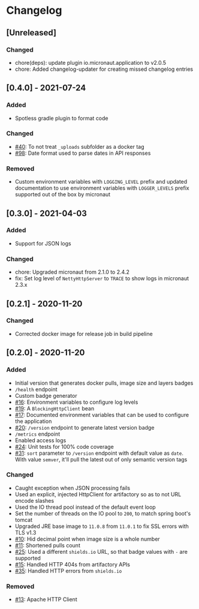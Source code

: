 # Changelog

## [Unreleased]
### Changed
- chore(deps): update plugin io.micronaut.application to v2.0.5
- chore: Added changelog-updater for creating missed changelog entries

## [0.4.0] - 2021-07-24
### Added
- Spotless gradle plugin to format code

### Changed
- [#40](https://github.com/devatherock/artifactory-badge/issues/40): To not treat `_uploads` subfolder as a docker tag
- [#98](https://github.com/devatherock/artifactory-badge/issues/98): Date format used to parse dates in API responses

### Removed
- Custom environment variables with `LOGGING_LEVEL` prefix and updated documentation to use environment variables 
with `LOGGER_LEVELS` prefix supported out of the box by micronaut

## [0.3.0] - 2021-04-03
### Added
- Support for JSON logs

### Changed
- chore: Upgraded micronaut from 2.1.0 to 2.4.2
- fix: Set log level of `NettyHttpServer` to `TRACE` to show logs in micronaut 2.3.x

## [0.2.1] - 2020-11-20
### Changed
- Corrected docker image for release job in build pipeline

## [0.2.0] - 2020-11-20
### Added
- Initial version that generates docker pulls, image size and layers badges
- `/health` endpoint
- Custom badge generator
- [#16](https://github.com/devatherock/artifactory-badge/issues/16): Environment variables to configure log levels
- [#19](https://github.com/devatherock/artifactory-badge/issues/19): A `BlockingHttpClient` bean
- [#17](https://github.com/devatherock/artifactory-badge/issues/17): Documented environment variables that can be used to configure the application
- [#20](https://github.com/devatherock/artifactory-badge/issues/20): `/version` endpoint to generate latest version badge
- `/metrics` endpoint
- Enabled access logs
- [#24](https://github.com/devatherock/artifactory-badge/issues/24): Unit tests for 100% code coverage
- [#31](https://github.com/devatherock/artifactory-badge/issues/31): `sort` parameter to `/version` endpoint with default value as `date`. With value `semver`, it'll pull the latest out of only semantic version tags

### Changed
- Caught exception when JSON processing fails
- Used an explicit, injected HttpClient for artifactory so as to not URL encode slashes
- Used the IO thread pool instead of the default event loop
- Set the number of threads on the IO pool to `200`, to match spring boot's tomcat
- Upgraded JRE base image to `11.0.8` from `11.0.1` to fix SSL errors with TLS v1.3
- [#10](https://github.com/devatherock/artifactory-badge/issues/10): Hid decimal point when image size is a whole number
- [#11](https://github.com/devatherock/artifactory-badge/issues/11): Shortened pulls count
- [#25](https://github.com/devatherock/artifactory-badge/issues/25): Used a different `shields.io` URL, so that badge values with `-` are supported
- [#15](https://github.com/devatherock/artifactory-badge/issues/15): Handled HTTP 404s from artifactory APIs
- [#35](https://github.com/devatherock/artifactory-badge/issues/35): Handled HTTP errors from `shields.io`

### Removed
- [#13](https://github.com/devatherock/artifactory-badge/issues/13): Apache HTTP Client
